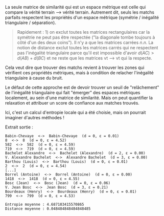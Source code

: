 La seule matrice de similarité qui est un espace métrique est celle qui compare la vérité terrain --> vérité terrain.
Autrement dit, seuls les matchs parfaits respectent les propriétés d'un espace métrique (symétrie / inégalité triangulaire / séparation).

> Rapidement : 1) on exclut toutes les matrices rectangulaires car la symétrie ne peut pas être respectée ("la diagonale tombe toujours à côté d'un des deux coins"). Il n'y a que les matrices carrées $n.n$. La notion de distance exclut toutes les matrices carrés qui ne respectent pas l'inégalité triangulaire parce qu'il est impossible d'avoir $d(AC) > d(AB) + d(BC)$ et ne reste que les matrices vt --> vt qui la respecte.

Cela veut dire que trouver des matchs revient à trouver les zones qui vérifient ces propriétés métriques, mais à condition de relacher l'inégalité triangulaire à cause du bruit.

Le défaut de cette approche est de devoir trouver un seuil de "relâchement" de l'inégalité triangulaire qui fait "émerger" des espaces métriques localement, au sein d'une matrice de similarité. Mais on peut quantifier la relaxation et attribuer un score de confiance aux matches trouvés.

Ici, c'est un calcul d'entropie locale qui a été choisie, mais on pourrait imaginer d'autres méthodes !

Extrait sortie :

```
Babin-Chevaye  <->  Babin-Chevaye  (d = 0, ε = 0.01)
8  <->  8  (d = 0, ε = 4.52)
582  <->  582  (d = 0, ε = 4.59)
719  <->  719  (d = 0, ε = 4.59)
Bachelet Alexandre  <->  Bachelet (Alexandre)  (d = 2, ε = 0.00)
V. Alexandre Bachelet  <->  Alexandre Bachelet  (d = 3, ε = 0.00)
Barthou (Louis)  <->  Barthou (Louis)  (d = 0, ε = 0.01)
2  <->  2  (d = 0, ε = 4.54)
[...]
Borrel (Antoine)  <->  Borrel (Antoine)  (d = 0, ε = 0.00)
1418  <->  1418  (d = 0, ε = 4.55)
Bosc (Jean)  <->  Bosc (Jean)  (d = 0, ε = 0.06)
V. Jean Bosc  <->  Jean Bosc  (d = 3, ε = 0.21)
Bourdeaux (Henry)  <->  Bourdeaux (Henry)  (d = 0, ε = 0.01)
799  <->  799  (d = 0, ε = 4.53)

Entropie moyenne : 4.687103415570865 
Distance moyenne : 0.048484848484848485

``` 

